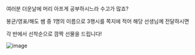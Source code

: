 여러분 더운날에 머리 아프게 공부하시느라 수고가 많죠?    

봉균/영표/해도 쌤 중 1명의 이름으로 3행시를 쪽지에 적어 해당 선생님께 전달하시면  

각 반에서 선착순으로 깜짝 선물을 드립니다!  

![image](https://github.com/yellow-ai/js.github.io/assets/15371940/56ebea76-b6ae-4f86-a465-813750a568d3)

